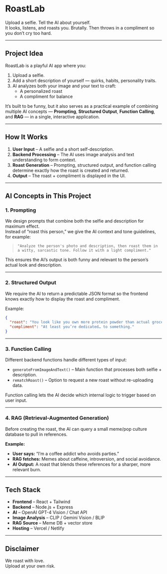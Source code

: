 # RoastLab

Upload a selfie. Tell the AI about yourself.  
It looks, listens, and roasts you. Brutally. Then throws in a compliment so you don’t cry too hard.

---

## Project Idea

RoastLab is a playful AI app where you:
1. Upload a selfie.
2. Add a short description of yourself — quirks, habits, personality traits.
3. AI analyzes both your image and your text to craft:
   - A personalized roast  
   - A compliment for balance

It’s built to be funny, but it also serves as a practical example of combining multiple AI concepts — **Prompting**, **Structured Output**, **Function Calling**, and **RAG** — in a single, interactive application.

---

## How It Works
1. **User Input** – A selfie and a short self-description.  
2. **Backend Processing** – The AI uses image analysis and text understanding to form context.  
3. **Roast Generation** – Prompting, structured output, and function calling determine exactly how the roast is created and returned.  
4. **Output** – The roast + compliment is displayed in the UI.  

---

## AI Concepts in This Project

### 1. Prompting
We design prompts that combine both the selfie and description for maximum effect.  
Instead of “roast this person,” we give the AI context and tone guidelines, for example:  
> `"Analyze the person's photo and description, then roast them in a witty, sarcastic tone. Follow it with a light compliment."`

This ensures the AI’s output is both funny and relevant to the person’s actual look and description.

---

### 2. Structured Output
We require the AI to return a predictable JSON format so the frontend knows exactly how to display the roast and compliment.

Example:
```json
{
  "roast": "You look like you own more protein powder than actual groceries.",
  "compliment": "At least you’re dedicated… to something."
}
```
---

### 3. Function Calling

Different backend functions handle different types of input:

- `generateFromImageAndText()` – Main function that processes both selfie + description.  
- `rematchRoast()` – Option to request a new roast without re-uploading data.  

Function calling lets the AI decide which internal logic to trigger based on user input.

---

### 4. RAG (Retrieval-Augmented Generation)

Before creating the roast, the AI can query a small meme/pop culture database to pull in references.

**Example:**
- **User says:** “I’m a coffee addict who avoids parties.”  
- **RAG fetches:** Memes about caffeine, introversion, and social avoidance.  
- **AI Output:** A roast that blends these references for a sharper, more relevant burn.

---

## Tech Stack

- **Frontend** – React + Tailwind  
- **Backend** – Node.js + Express  
- **AI** – OpenAI GPT-4 Vision / Chat API  
- **Image Analysis** – CLIP / Gemini Vision / BLIP  
- **RAG Source** – Meme DB + vector store  
- **Hosting** – Vercel / Netlify

---

## Disclaimer

We roast with love.  
Upload at your own risk.
